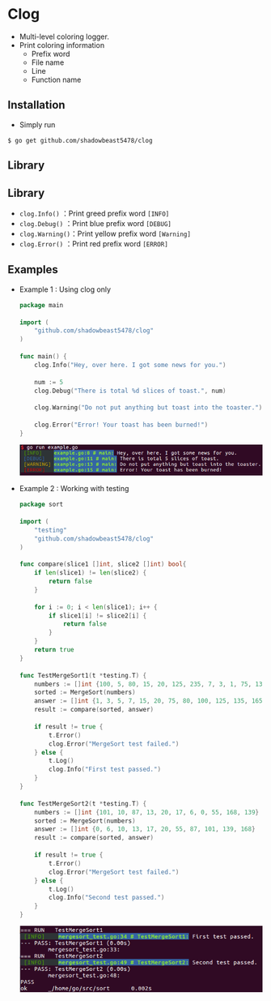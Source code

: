 # Clog
- Multi-level coloring logger.
- Print coloring information
    - Prefix word
    - File name
    - Line
    - Function name
## Installation
- Simply run
```shell=
$ go get github.com/shadowbeast5478/clog
```
## Library
## Library
- ```clog.Info()``` ：Print greed prefix word ```[INFO]```
- ```clog.Debug()``` ：Print blue prefix word ```[DEBUG]```
- ```clog.Warning()```：Print yellow prefix word ```[Warning]```
- ```clog.Error()``` ：Print red prefix word ```[ERROR]```
## Examples
- Example 1 : Using clog only
    ```go
    package main

    import (
        "github.com/shadowbeast5478/clog"
    )

    func main() {
        clog.Info("Hey, over here. I got some news for you.")

        num := 5
        clog.Debug("There is total %d slices of toast.", num)

        clog.Warning("Do not put anything but toast into the toaster.")

        clog.Error("Error! Your toast has been burned!")
    }

    ```
    ![](https://github.com/shadowbeast5478/clog/blob/master/console.png)

- Example 2 : Working with testing
    ```go
    package sort

    import (
        "testing"
        "github.com/shadowbeast5478/clog"
    )

    func compare(slice1 []int, slice2 []int) bool{
        if len(slice1) != len(slice2) {
            return false
        }

        for i := 0; i < len(slice1); i++ {
            if slice1[i] != slice2[i] {
                return false
            }
        }
        return true
    }

    func TestMergeSort1(t *testing.T) {
        numbers := []int {100, 5, 80, 15, 20, 125, 235, 7, 3, 1, 75, 135, 165}
        sorted := MergeSort(numbers)
        answer := []int {1, 3, 5, 7, 15, 20, 75, 80, 100, 125, 135, 165, 235}
        result := compare(sorted, answer)

        if result != true {
            t.Error()
            clog.Error("MergeSort test failed.")
        } else {
            t.Log()
            clog.Info("First test passed.")
        }
    }

    func TestMergeSort2(t *testing.T) {
        numbers := []int {101, 10, 87, 13, 20, 17, 6, 0, 55, 168, 139}
        sorted := MergeSort(numbers)
        answer := []int {0, 6, 10, 13, 17, 20, 55, 87, 101, 139, 168}
        result := compare(sorted, answer)

        if result != true {
            t.Error()
            clog.Error("MergeSort test failed.")
        } else {
            t.Log()
            clog.Info("Second test passed.")
        }
    }

    ```
    ![](https://github.com/shadowbeast5478/clog/blob/master/console_go_test.png)